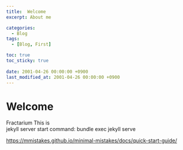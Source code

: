 ```yaml
---
title:  Welcome
excerpt: About me

categories:
  - Blog
tags:
  - [Blog, First]

toc: true
toc_sticky: true
 
date: 2001-04-26 00:00:00 +0900
last_modified_at: 2001-04-26 00:00:00 +0900
---
```


# Welcome
Fractarium
This is  
jekyll server start command: bundle exec jekyll serve

https://mmistakes.github.io/minimal-mistakes/docs/quick-start-guide/